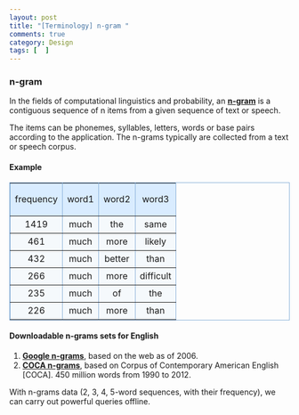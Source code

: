 ```yaml
---
layout: post
title: "[Terminology] n-gram "
comments: true
category: Design
tags: [  ]
---
```


### n-gram

In the fields of computational linguistics and probability, an __[n-gram](http://en.wikipedia.org/wiki/N-gram)__ is a contiguous sequence of n items from a given sequence of text or speech. 

The items can be phonemes, syllables, letters, words or base pairs according to the application. The n-grams typically are collected from a text or speech corpus.

#### Example

<table border="1" width="100%" id="table5" cellpadding="3" style="border-collapse: collapse" bordercolor="#89B0D8" cellspacing="0">
				<tbody><tr>
					<td bgcolor="#D9ECFF">
					<p align="center">frequency</p></td>
					<td bgcolor="#D9ECFF">
					<p align="center">word1</p></td>
					<td bgcolor="#D9ECFF">
					<p align="center">word2</p></td>
					<td bgcolor="#D9ECFF">
					<p align="center">word3</p></td>
				</tr>
				<tr>
					<td bgcolor="#F5F9FC">
					<p style="line-height: 150%; margin-top:0; margin-bottom:0" align="center">1419</p>
					</td>
					<td bgcolor="#F5F9FC">
					<p style="line-height: 150%; margin-top:0; margin-bottom:0" align="center">much</p>
					</td>
					<td bgcolor="#F5F9FC">
					<p style="line-height: 150%; margin-top:0; margin-bottom:0" align="center">the</p>
					</td>
					<td bgcolor="#F5F9FC">
					<p style="line-height: 150%; margin-top:0; margin-bottom:0" align="center">same</p>
					</td>
				</tr>
				<tr>
					<td bgcolor="#F5F9FC">
					<p style="line-height: 150%; margin-top:0; margin-bottom:0" align="center">461</p>
					</td>
					<td bgcolor="#F5F9FC">
					<p style="line-height: 150%; margin-top:0; margin-bottom:0" align="center">much</p>
					</td>
					<td bgcolor="#F5F9FC">
					<p style="line-height: 150%; margin-top:0; margin-bottom:0" align="center">more</p>
					</td>
					<td bgcolor="#F5F9FC">
					<p style="line-height: 150%; margin-top:0; margin-bottom:0" align="center">likely</p>
					</td>
				</tr>
				<tr>
					<td bgcolor="#F5F9FC">
					<p style="line-height: 150%; margin-top:0; margin-bottom:0" align="center">432</p>
					</td>
					<td bgcolor="#F5F9FC">
					<p style="line-height: 150%; margin-top:0; margin-bottom:0" align="center">much</p>
					</td>
					<td bgcolor="#F5F9FC">
					<p style="line-height: 150%; margin-top:0; margin-bottom:0" align="center">better</p>
					</td>
					<td bgcolor="#F5F9FC">
					<p style="line-height: 150%; margin-top:0; margin-bottom:0" align="center">than</p>
					</td>
				</tr>
				<tr>
					<td bgcolor="#F5F9FC">
					<p style="line-height: 150%; margin-top:0; margin-bottom:0" align="center">266</p>
					</td>
					<td bgcolor="#F5F9FC">
					<p style="line-height: 150%; margin-top:0; margin-bottom:0" align="center">much</p>
					</td>
					<td bgcolor="#F5F9FC">
					<p style="line-height: 150%; margin-top:0; margin-bottom:0" align="center">more</p>
					</td>
					<td bgcolor="#F5F9FC">
					<p style="line-height: 150%; margin-top:0; margin-bottom:0" align="center">difficult</p>
					</td>
				</tr>
				<tr>
					<td bgcolor="#F5F9FC">
					<p style="line-height: 150%; margin-top:0; margin-bottom:0" align="center">235</p>
					</td>
					<td bgcolor="#F5F9FC">
					<p style="line-height: 150%; margin-top:0; margin-bottom:0" align="center">much</p>
					</td>
					<td bgcolor="#F5F9FC">
					<p style="line-height: 150%; margin-top:0; margin-bottom:0" align="center">of</p>
					</td>
					<td bgcolor="#F5F9FC">
					<p style="line-height: 150%; margin-top:0; margin-bottom:0" align="center">the</p>
					</td>
				</tr>
				<tr>
					<td bgcolor="#F5F9FC">
					<p style="line-height: 150%; margin-top:0; margin-bottom:0" align="center">226</p>
					</td>
					<td bgcolor="#F5F9FC">
					<p style="line-height: 150%; margin-top:0; margin-bottom:0" align="center">much</p>
					</td>
					<td bgcolor="#F5F9FC">
					<p style="line-height: 150%; margin-top:0; margin-bottom:0" align="center">more</p>
					</td>
					<td bgcolor="#F5F9FC">
					<p style="line-height: 150%; margin-top:0; margin-bottom:0" align="center">than</p>
					</td>
				</tr>
</tbody></table>

#### Downloadable n-grams sets for English

1. __[Google n-grams](https://catalog.ldc.upenn.edu/LDC2006T13)__, based on the web as of 2006. 
1. __[COCA n-grams](http://www.ngrams.info/intro.asp)__, based on Corpus of Contemporary American English [COCA]. 450 million words from 1990 to 2012. 

With n-grams data (2, 3, 4, 5-word sequences, with their frequency), we can carry out powerful queries offline. 
